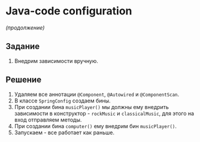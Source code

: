 # Java-code configuration
_(продолжение)_

## Задание

1. Внедрим зависимости вручную.

## Решение

1. Удаляем все аннотации `@Component`, `@Autowired` и `@ComponentScan`.
2. В классе `SpringConfig` создаем бины.
3. При создании бина `musicPlayer()` мы должны ему внедрить зависимости в конструктор - `rockMusic` и `classicalMusic`, для этого на вход отправляем методы.
4. При создании бина `computer()` ему внедрим бин `musicPlayer()`.
5. Запускаем - все работает как раньше.
